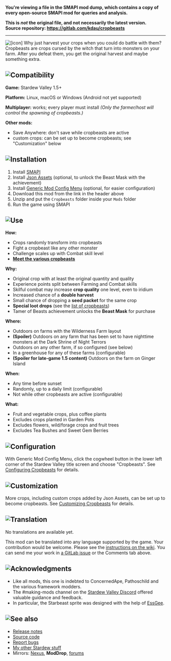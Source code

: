 **You're viewing a file in the SMAPI mod dump, which contains a copy of every open-source SMAPI mod
for queries and analysis.**

**This is _not_ the original file, and not necessarily the latest version.**  
**Source repository: https://gitlab.com/kdau/cropbeasts**

----

![[icon]](https://www.kdau.com/Cropbeasts/icon.png) Why just harvest your crops when you could do battle with them? Cropbeasts are crops cursed by the witch that turn into monsters on your farm. After you defeat them, you get the original harvest and maybe something extra.

## ![Compatibility](https://www.kdau.com/headers/compatibility.png)

**Game:** Stardew Valley 1.5+

**Platform:** Linux, macOS or Windows (Android not yet supported)

**Multiplayer:** works; every player must install
*(Only the farmer/host will control the spawning of cropbeasts.)*

**Other mods:**

* Save Anywhere: don't save while cropbeasts are active
* custom crops: can be set up to become cropbeasts; see "Customization" below

## ![Installation](https://www.kdau.com/headers/installation.png)

1. Install [SMAPI](https://smapi.io/)
1. Install [Json Assets](https://www.moddrop.com/stardew-valley/mods/399895-json-assets) (optional, to unlock the Beast Mask with the achievement)
1. Install [Generic Mod Config Menu](https://www.moddrop.com/stardew-valley/mods/771692-generic-mod-config-menu) (optional, for easier configuration)
1. Download this mod from the link in the header above
1. Unzip and put the `Cropbeasts` folder inside your `Mods` folder
1. Run the game using SMAPI

## ![Use](https://www.kdau.com/headers/use.png)

**How:**

* Crops randomly transform into cropbeasts
* Fight a cropbeast like any other monster
* Challenge scales up with Combat skill level
* [**Meet the various cropbeasts**](https://gitlab.com/kdau/cropbeasts/-/blob/main/doc/BEASTS.md)

**Why:**

* Original crop with at least the original quantity and quality
* Experience points split between Farming and Combat skills
* Skilful combat may increase **crop quality** one level, even to iridium
* Increased chance of a **double harvest**
* Small chance of dropping a **seed packet** for the same crop
* **Special loot drops** (see the [list of cropbeasts](https://gitlab.com/kdau/cropbeasts/-/blob/main/doc/BEASTS.md))
* Tamer of Beasts achievement unlocks the **Beast Mask** for purchase

**Where:**

* Outdoors on farms with the Wilderness Farm layout
* **(Spoiler)** Outdoors on any farm that has been set to have nighttime monsters at the Dark Shrine of Night Terrors
* Outdoors on any other farm, if so configured (see below)
* In a greenhouse for any of these farms (configurable)
* **(Spoiler for late-game 1.5 content)** Outdoors on the farm on Ginger Island

**When:**

* Any time before sunset
* Randomly, up to a daily limit (configurable)
* Not while other cropbeasts are active (configurable)

**What:**

* Fruit and vegetable crops, plus coffee plants
* Excludes crops planted in Garden Pots
* Excludes flowers, wild/forage crops and fruit trees
* Excludes Tea Bushes and Sweet Gem Berries

## ![Configuration](https://www.kdau.com/headers/configuration.png)

With Generic Mod Config Menu, click the cogwheel button in the lower left corner of the Stardew Valley title screen and choose "Cropbeasts". See [Configuring Cropbeasts](https://gitlab.com/kdau/cropbeasts/-/blob/main/doc/CONFIGURING.md) for details.

## ![Customization](https://www.kdau.com/headers/customization.png)

More crops, including custom crops added by Json Assets, can be set up to become cropbeasts. See [Customizing Cropbeasts](https://gitlab.com/kdau/cropbeasts/-/blob/main/doc/CUSTOMIZING.md) for details.

## ![Translation](https://www.kdau.com/headers/translation.png)

No translations are available yet.

This mod can be translated into any language supported by the game. Your contribution would be welcome. Please see the [instructions on the wiki](https://stardewvalleywiki.com/Modding:Translations). You can send me your work in [a GitLab issue](https://gitlab.com/kdau/cropbeasts/-/issues) or the Comments tab above.

## ![Acknowledgments](https://www.kdau.com/headers/acknowledgments.png)

* Like all mods, this one is indebted to ConcernedApe, Pathoschild and the various framework modders.
* The #making-mods channel on the [Stardew Valley Discord](https://discordapp.com/invite/StardewValley) offered valuable guidance and feedback.
* In particular, the Starbeast sprite was designed with the help of [EssGee](https://www.nexusmods.com/stardewvalley/users/83595503).

## ![See also](https://www.kdau.com/headers/see-also.png)

* [Release notes](https://gitlab.com/kdau/cropbeasts/-/blob/main/doc/RELEASE-NOTES.md)
* [Source code](https://gitlab.com/kdau/cropbeasts)
* [Report bugs](https://gitlab.com/kdau/cropbeasts/-/issues)
* [My other Stardew stuff](https://www.kdau.com/stardew)
* Mirrors:
	[Nexus](https://www.nexusmods.com/stardewvalley/mods/6030),
	**ModDrop**,
	[forums](https://forums.stardewvalley.net/resources/cropbeasts.57/)
